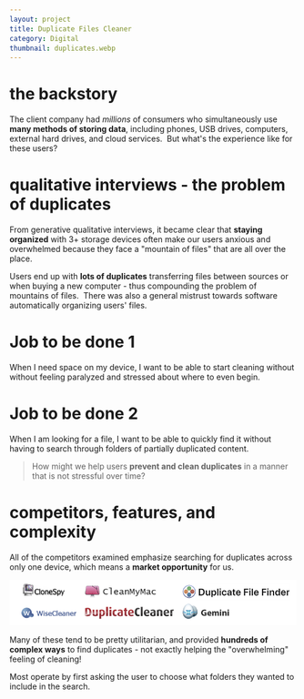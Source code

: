 ```yaml
---
layout: project
title: Duplicate Files Cleaner
category: Digital
thumbnail: duplicates.webp
---
```

# the backstory

The client company had *millions* of consumers who simultaneously use **many methods of storing data**, including phones, USB drives, computers, external hard drives, and cloud services.
​
But what's the experience like for these users?

# qualitative interviews - the problem of duplicates

From generative qualitative interviews, it became clear that **staying organized** with 3+ storage devices often make our users anxious and overwhelmed because they face a "mountain of files" that are all over the place.
 
Users end up with **lots of duplicates** transferring files between sources or when buying a new computer - thus compounding the problem of mountains of files.
​
There was also a general mistrust towards software automatically organizing users' files.

# Job to be done 1

When I need space on my device, I want to be able to start cleaning without without feeling paralyzed and stressed about where to even begin.

# Job to be done 2

When I am looking for a file, I want to be able to quickly find it without having to search through folders of partially duplicated content.

> How might we help users **prevent and clean duplicates** in a manner that is not stressful over time?

# competitors, features, and complexity

All of the competitors examined emphasize searching for duplicates across only one device, which means a **market opportunity** for us.

![Logo of competitors](/assets/duplicates/logos_edited.webp)

Many of these tend to be pretty utilitarian, and provided **hundreds of complex ways** to find duplicates - not exactly helping the "overwhelming" feeling of cleaning!

Most operate by first asking the user to choose what folders they wanted to include in the search.


